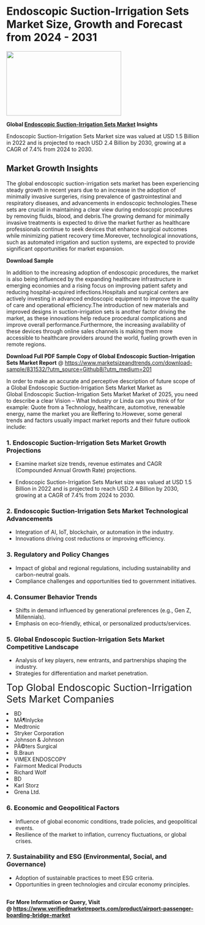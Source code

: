 <H1>Endoscopic Suction-Irrigation Sets Market Size, Growth and Forecast from 2024 - 2031</H1><img class="aligncenter size-medium wp-image-584254" src="https://thirdeyenews.in/wp-content/uploads/2024/09/Global-Market-Research-300x168.jpeg" alt="" width="300" height="168" /><p><strong>Global&nbsp;<a href="https://www.marketsizeandtrends.com/download-sample/831532/?utm_source=Github8j?utm_medium=201">Endoscopic Suction-Irrigation Sets Market</a> Insights</strong></p><p>Endoscopic Suction-Irrigation Sets Market size was valued at USD 1.5 Billion in 2022 and is projected to reach USD 2.4 Billion by 2030, growing at a CAGR of 7.4% from 2024 to 2030.</p><p><h2>Market Growth Insights</h2> <p>The global endoscopic suction-irrigation sets market has been experiencing steady growth in recent years due to an increase in the adoption of minimally invasive surgeries, rising prevalence of gastrointestinal and respiratory diseases, and advancements in endoscopic technologies.These sets are crucial in maintaining a clear view during endoscopic procedures by removing fluids, blood, and debris.The growing demand for minimally invasive treatments is expected to drive the market further as healthcare professionals continue to seek devices that enhance surgical outcomes while minimizing patient recovery time.Moreover, technological innovations, such as automated irrigation and suction systems, are expected to provide significant opportunities for market expansion.</p> <p><strong>Download Sample</strong></p> <p>In addition to the increasing adoption of endoscopic procedures, the market is also being influenced by the expanding healthcare infrastructure in emerging economies and a rising focus on improving patient safety and reducing hospital-acquired infections.Hospitals and surgical centers are actively investing in advanced endoscopic equipment to improve the quality of care and operational efficiency.The introduction of new materials and improved designs in suction-irrigation sets is another factor driving the market, as these innovations help reduce procedural complications and improve overall performance.Furthermore, the increasing availability of these devices through online sales channels is making them more accessible to healthcare providers around the world, fueling growth even in remote regions.</p> <p><span class=""><strong>Download Full PDF Sample Copy of Global Endoscopic Suction-Irrigation Sets Market Report</strong> @ <a href="https://www.marketsizeandtrends.com/download-sample/831532/?utm_source=Github8j?utm_medium=201" target="_blank">https://www.marketsizeandtrends.com/download-sample/831532/?utm_source=Github8j?utm_medium=201</a></span></p><p>In order to make an accurate and perceptive description of future scope of a Global&nbsp;Endoscopic Suction-Irrigation Sets Market Market as Global&nbsp;Endoscopic Suction-Irrigation Sets Market Market of 2025, you need to describe a clear Vision &ndash; What Industry or Linda can you think of for example: Quote from a Technology, healthcare, automotive, renewable energy, name the market you are Reffering to.However, some general trends and factors usually impact market reports and their future outlook include:</p><h3>1.&nbsp;<strong>Endoscopic Suction-Irrigation Sets Market Growth Projections</strong></h3><ul><li>Examine market size trends, revenue estimates and CAGR (Compounded Annual Growth Rate) projections.</li><li><p>Endoscopic Suction-Irrigation Sets Market size was valued at USD 1.5 Billion in 2022 and is projected to reach USD 2.4 Billion by 2030, growing at a CAGR of 7.4% from 2024 to 2030.</p></li></ul><h3>2.&nbsp;<strong>Endoscopic Suction-Irrigation Sets Market Technological Advancements</strong></h3><ul><li>Integration of AI, IoT, blockchain, or automation in the industry.</li><li>Innovations driving cost reductions or improving efficiency.</li></ul><h3>3.&nbsp;<strong>Regulatory and Policy Changes</strong></h3><ul><li>Impact of global and regional regulations, including sustainability and carbon-neutral goals.</li><li>Compliance challenges and opportunities tied to government initiatives.</li></ul><h3>4.&nbsp;<strong>Consumer Behavior Trends</strong></h3><ul><li>Shifts in demand influenced by generational preferences (e.g., Gen Z, Millennials).</li><li>Emphasis on eco-friendly, ethical, or personalized products/services.</li></ul><h3>5.&nbsp;<strong>Global Endoscopic Suction-Irrigation Sets Market Competitive Landscape</strong></h3><ul><li>Analysis of key players, new entrants, and partnerships shaping the industry.</li><li>Strategies for differentiation and market penetration.</li></ul><p data-pm-slice="1 1 []"><span style="color: inherit; font-family: inherit; font-size: 25px;">Top Global Endoscopic Suction-Irrigation Sets Market Companies</span></p><div class="" data-test-id=""><p><li>BD</li><li> MÃ¶lnlycke</li><li> Medtronic</li><li> Stryker Corporation</li><li> Johnson & Johnson</li><li> PÃ©ters Surgical</li><li> B.Braun</li><li> VIMEX ENDOSCOPY</li><li> Fairmont Medical Products</li><li> Richard Wolf</li><li> BD</li><li> Karl Storz</li><li> Grena Ltd.</li></p></div><h3>6.&nbsp;<strong>Economic and Geopolitical Factors</strong></h3><ul><li>Influence of global economic conditions, trade policies, and geopolitical events.</li><li>Resilience of the market to inflation, currency fluctuations, or global crises.</li></ul><h3>7.&nbsp;<strong>Sustainability and ESG (Environmental, Social, and Governance)</strong></h3><ul><li>Adoption of sustainable practices to meet ESG criteria.</li><li>Opportunities in green technologies and circular economy principles.</li></ul><h2><strong style="font-size: 14px;">For More Information or Query, Visit @&nbsp;</strong><a style="background-color: #ffffff; font-size: 14px;" href="https://www.marketsizeandtrends.com/report/endoscopic-suction-irrigation-sets-market/" target="_blank">https://www.verifiedmarketreports.com/product/airport-passenger-boarding-bridge-market</a></h2>